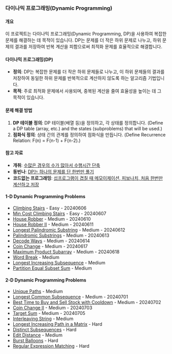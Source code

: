 ### 다이나믹 프로그래밍(Dynamic Programming)

#### 개요
이 프로젝트는 다이나믹 프로그래밍(Dynamic Programming, DP)을 사용하여 복잡한 문제를 해결하는 데 목적이 있습니다. DP는 문제를 더 작은 하위 문제로 나누고, 하위 문제의 결과를 저장하여 반복 계산을 피함으로써 최적화 문제를 효율적으로 해결합니다.

#### 다이나믹 프로그래밍(DP)

- **정의**: DP는 복잡한 문제를 더 작은 하위 문제들로 나누고, 이 하위 문제들의 결과를 저장하여 동일한 하위 문제를 반복적으로 계산하지 않도록 하는 알고리즘 기법입니다.
- **목적**: 주로 최적화 문제에서 사용되며, 중복된 계산을 줄여 효율성을 높이는 데 그 목적이 있습니다.

#### 문제 해결 방법

1. **DP 테이블 정의**: DP 테이블(배열 등)을 정의하고, 각 상태를 정의합니다. (Define a DP table (array, etc.) and the states (subproblems) that will be used.)
2. **점화식 정의**: 상태 간의 관계를 정의하여 점화식을 만듭니다. (Define Recurrence Relation: F(n) = F(n-1) + F(n-2).)

#### 참고 자료

- **개취**: [수많은 경우의 수가 많아서 수행시간 단축](https://www.youtube.com/watch?v=0bqfTzpWySY&t=125s)
- **동빈나**: [DP는 하나의 문제를 단 한번만 풀기](https://www.youtube.com/watch?v=FmXZG7D8nS4)
- **코드없는 프로그래밍**: [섭프로그램이 겹칠 때 메모이제이션, 피보나치, 처음 한번만 계산하고 저장](https://www.youtube.com/watch?v=eJC2oetXaNk)


#### 1-D Dynamic Programming Problems

- [Climbing Stairs](https://leetcode.com/problems/climbing-stairs/) - Easy - 20240606
- [Min Cost Climbing Stairs](https://leetcode.com/problems/min-cost-climbing-stairs/) - Easy - 20240607
- [House Robber](https://leetcode.com/problems/house-robber/) - Medium - 20240610
- [House Robber II](https://leetcode.com/problems/house-robber-ii/) - Medium - 20240611
- [Longest Palindromic Substring](https://leetcode.com/problems/longest-palindromic-substring/) - Medium - 20240612
- [Palindromic Substrings](https://leetcode.com/problems/palindromic-substrings/) - Medium - 20240613
- [Decode Ways](https://leetcode.com/problems/decode-ways/) - Medium - 20240614
- [Coin Change](https://leetcode.com/problems/coin-change/) - Medium - 20240617
- [Maximum Product Subarray](https://leetcode.com/problems/maximum-product-subarray/) - Medium - 20240618
- [Word Break](https://leetcode.com/problems/word-break/) - Medium
- [Longest Increasing Subsequence](https://leetcode.com/problems/longest-increasing-subsequence/) - Medium
- [Partition Equal Subset Sum](https://leetcode.com/problems/partition-equal-subset-sum/) - Medium

#### 2-D Dynamic Programming Problems

- [Unique Paths](https://leetcode.com/problems/unique-paths/) - Medium
- [Longest Common Subsequence](https://leetcode.com/problems/longest-common-subsequence/) - Medium - 20240701
- [Best Time to Buy and Sell Stock with Cooldown](https://leetcode.com/problems/best-time-to-buy-and-sell-stock-with-cooldown/) - Medium - 20240702
- [Coin Change II](https://leetcode.com/problems/coin-change-ii/) - Medium - 20240703
- [Target Sum](https://leetcode.com/problems/target-sum/) - Medium - 20240705
- [Interleaving String](https://leetcode.com/problems/interleaving-string/) - Medium
- [Longest Increasing Path in a Matrix](https://leetcode.com/problems/longest-increasing-path-in-a-matrix/) - Hard
- [Distinct Subsequences](https://leetcode.com/problems/distinct-subsequences/) - Hard
- [Edit Distance](https://leetcode.com/problems/edit-distance/) - Medium
- [Burst Balloons](https://leetcode.com/problems/burst-balloons/) - Hard
- [Regular Expression Matching](https://leetcode.com/problems/regular-expression-matching/) - Hard
